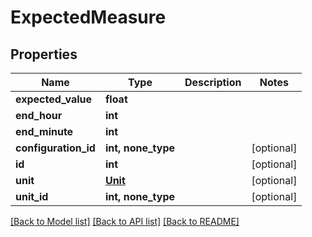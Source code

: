 # ExpectedMeasure


## Properties
Name | Type | Description | Notes
------------ | ------------- | ------------- | -------------
**expected_value** | **float** |  | 
**end_hour** | **int** |  | 
**end_minute** | **int** |  | 
**configuration_id** | **int, none_type** |  | [optional] 
**id** | **int** |  | [optional] 
**unit** | [**Unit**](Unit.md) |  | [optional] 
**unit_id** | **int, none_type** |  | [optional] 

[[Back to Model list]](../README.md#documentation-for-models) [[Back to API list]](../README.md#documentation-for-api-endpoints) [[Back to README]](../README.md)


